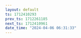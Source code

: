 ```yaml
---
layout: default
ts: 1712410293
prev_ts: 1712261185
next_ts: 1712410961
date_time: "2024-04-06 06:31:33"
---
```

